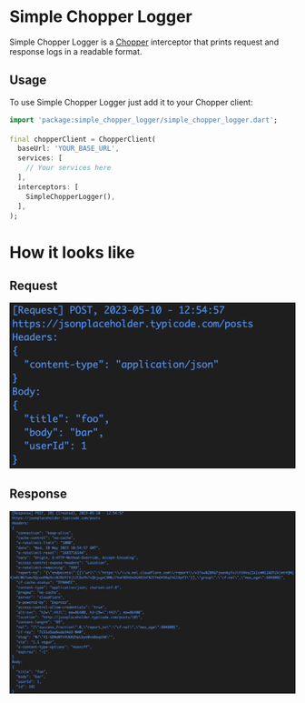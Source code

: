 # Simple Chopper Logger

Simple Chopper Logger is a [Chopper](https://pub.dev/packages/chopper) interceptor that prints request and response logs in a readable format.

## Usage

To use Simple Chopper Logger just add it to your Chopper client:

```dart
import 'package:simple_chopper_logger/simple_chopper_logger.dart';

final chopperClient = ChopperClient(
  baseUrl: 'YOUR_BASE_URL',
  services: [
    // Your services here
  ],
  interceptors: [
    SimpleChopperLogger(),
  ],
);
```

# How it looks like

## Request

![Example Request](https://github.com/Iteo/simple_chopper_logger/blob/main/images/request.png)

## Response

![Example Response](https://github.com/Iteo/simple_chopper_logger/blob/main/images/response.png)
